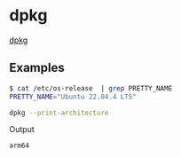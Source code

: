 # dpkg

[dpkg](https://man7.org/linux/man-pages/man1/dpkg-architecture.1.html)

## Examples

```bash
$ cat /etc/os-release  | grep PRETTY_NAME
PRETTY_NAME="Ubuntu 22.04.4 LTS"
```

```bash
dpkg --print-architecture
```

Output

```bash
arm64
```

